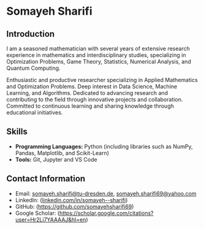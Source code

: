 
# Somayeh Sharifi

## Introduction

I am a seasoned mathematician with several years of extensive research experience in mathematics and interdisciplinary studies, specializing in Optimization Problems, Game Theory, Statistics, Numerical Analysis, and Quantum Computing.

Enthusiastic and productive researcher specializing in Applied Mathematics and Optimization Problems. Deep interest in Data Science, Machine Learning, and Algorithms. Dedicated to advancing research and contributing to the field through innovative projects and collaboration. Committed to continuous learning and sharing knowledge through educational initiatives.

## Skills

- **Programming Languages:** Python (including libraries such as NumPy,
Pandas, Matplotlib, and Scikit-Learn)
- **Tools:** Git,
Jupyter and VS Code

## Contact Information

- Email: somayeh.sharifi@tu-dresden.de, somayeh.sharifi69@yahoo.com
- LinkedIn: ([linkedin.com/in/somayeh--sharifi](https://www.linkedin.com/in/somayeh--sharifi/))
- GitHub: (https://github.com/somayehsharifi69)
- Google Scholar: (https://scholar.google.com/citations?user=Hr2Li7YAAAAJ&hl=en)

